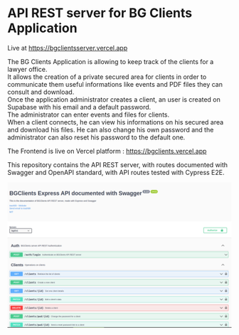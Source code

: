 # API REST server for BG Clients Application

Live at https://bgclientsserver.vercel.app

The BG Clients Application is allowing to keep track of the clients for a lawyer office.\
It allows the creation of a private secured area for clients in order to communicate them useful informations like events and PDF files they can consult and download.\
Once the application administrator creates a client, an user is created on Supabase with his email and a default password.\
The administrator can enter events and files for clients.\
When a client connects, he can view his informations on his secured area and download his files. He can also change his own password and the administrator can also reset his password to the default one.

The Frontend is live on Vercel platform : https://bgclients.vercel.app

This repository contains the API REST server, with routes documented with Swagger and OpenAPI standard, with API routes tested with Cypress E2E.

![Swagger Documentation ](Swagger_Doc.png)
